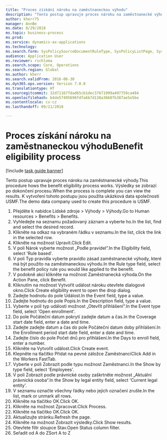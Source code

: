 ```yaml
--- 
title: "Proces získání nároku na zaměstnaneckou výhodu"
description: "Tento postup upravuje proces nároku na zaměstnanecké výhody."
author: kherr75
manager: AnnBe
ms.date: 8/29/2018
ms.topic: business-process
ms.prod: 
ms.service: dynamics-ax-applications
ms.technology: 
ms.search.form: SysPolicySourceDocumentRuleType, SysPolicyListPage, SysPolicy, HcmBenefitEligibilityPolicy, HcmBenefit
audience: Application User
ms.reviewer: rschloma
ms.search.scope: Core, Operations
ms.search.region: Global
ms.author: kherr
ms.search.validFrom: 2016-06-30
ms.dyn365.ops.version: Version 7.0.0
ms.translationtype: HT
ms.sourcegitcommit: 32d71167fdad65cb1dec37671999a497759ca484
ms.openlocfilehash: b4de57495696fdfa6b7d138a3668fb387ae5e5be
ms.contentlocale: cs-cz
ms.lasthandoff: 09/11/2018

---
```

# <a name="benefit-eligibility-process"></a><span data-ttu-id="57183-103">Proces získání nároku na zaměstnaneckou výhodu</span><span class="sxs-lookup"><span data-stu-id="57183-103">Benefit eligibility process</span></span>

[!include [task guide banner](../../includes/task-guide-banner.md)]

<span data-ttu-id="57183-104">Tento postup upravuje proces nároku na zaměstnanecké výhody.</span><span class="sxs-lookup"><span data-stu-id="57183-104">This procedure hows the benefit eligibility process works.</span></span> <span data-ttu-id="57183-105">Výsledky se zobrazí po dokončení procesu.</span><span class="sxs-lookup"><span data-stu-id="57183-105">When the process is complete you can view the results.</span></span> <span data-ttu-id="57183-106">K vytvoření tohoto postupu jsou použita ukázková data společnosti USMF.</span><span class="sxs-lookup"><span data-stu-id="57183-106">The demo data company used to create this procedure is USMF.</span></span>

1. <span data-ttu-id="57183-107">Přejděte k nabídce Lidské zdroje > Výhody > Výhody.</span><span class="sxs-lookup"><span data-stu-id="57183-107">Go to Human resources > Benefits > Benefits.</span></span>
2. <span data-ttu-id="57183-108">Vyhledejte na seznamu požadovaný záznam a vyberte ho.</span><span class="sxs-lookup"><span data-stu-id="57183-108">In the list, find and select the desired record.</span></span>
3. <span data-ttu-id="57183-109">Klikněte na odkaz na vybraném řádku v seznamu.</span><span class="sxs-lookup"><span data-stu-id="57183-109">In the list, click the link in the selected row.</span></span>
4. <span data-ttu-id="57183-110">Klikněte na možnost Upravit.</span><span class="sxs-lookup"><span data-stu-id="57183-110">Click Edit.</span></span>
5. <span data-ttu-id="57183-111">V poli Nárok vyberte možnost „Podle pravidel“.</span><span class="sxs-lookup"><span data-stu-id="57183-111">In the Eligibility field, select 'Rule based'.</span></span>
6. <span data-ttu-id="57183-112">V poli Typ pravidla vyberte pravidlo zásad zaměstnanecké výhody, které má být použito na zaměstnaneckou výhodu.</span><span class="sxs-lookup"><span data-stu-id="57183-112">In the Rule type field, select the benefit policy rule you would like applied to the benefit.</span></span>
7. <span data-ttu-id="57183-113">V podokně akcí klikněte na možnost Zaměstnanecká výhoda.</span><span class="sxs-lookup"><span data-stu-id="57183-113">On the Action Pane, click Benefit.</span></span>
8. <span data-ttu-id="57183-114">Kliknutím na možnost Vytvořit událost nároku otevřete dialogové okno.</span><span class="sxs-lookup"><span data-stu-id="57183-114">Click Create eligibility event to open the drop dialog.</span></span>
9. <span data-ttu-id="57183-115">Zadejte hodnotu do pole Událost.</span><span class="sxs-lookup"><span data-stu-id="57183-115">In the Event field, type a value.</span></span>
10. <span data-ttu-id="57183-116">Zadejte hodnotu do pole Popis.</span><span class="sxs-lookup"><span data-stu-id="57183-116">In the Description field, type a value.</span></span>
11. <span data-ttu-id="57183-117">Vyberte v poli typ události možnost „Otevřít přihlášení“.</span><span class="sxs-lookup"><span data-stu-id="57183-117">In the Event type field, select 'Open enrollment'.</span></span>
12. <span data-ttu-id="57183-118">Do pole Počáteční datum pokrytí zadejte datum a čas.</span><span class="sxs-lookup"><span data-stu-id="57183-118">In the Coverage start date field, enter a date and time.</span></span>
13. <span data-ttu-id="57183-119">Zadejte zadejte datum a čas do pole Počáteční datum doby přihlášení.</span><span class="sxs-lookup"><span data-stu-id="57183-119">In the Enrollment period start date field, enter a date and time.</span></span>
14. <span data-ttu-id="57183-120">Zadejte číslo do pole Počet dnů pro přihlášení.</span><span class="sxs-lookup"><span data-stu-id="57183-120">In the Days to enroll field, enter a number.</span></span>
15. <span data-ttu-id="57183-121">Klikněte na Vytvořit událost.</span><span class="sxs-lookup"><span data-stu-id="57183-121">Click Create event.</span></span>
16. <span data-ttu-id="57183-122">Klepněte na tlačítko Přidat na pevné záložce Zaměstnanci</span><span class="sxs-lookup"><span data-stu-id="57183-122">Click Add in the Workers FastTab.</span></span>
17. <span data-ttu-id="57183-123">Vyberte v poli Zobrazit podle typu možnost Zaměstnanci.</span><span class="sxs-lookup"><span data-stu-id="57183-123">In the Show by type field, select 'Employees'.</span></span>
18. <span data-ttu-id="57183-124">V poli Zobrazit podle právnické osoby zaškrtněte možnost „Aktuální právnická osoba“.</span><span class="sxs-lookup"><span data-stu-id="57183-124">In the Show by legal entity field, select 'Current legal entity'.</span></span>
19. <span data-ttu-id="57183-125">V seznamu označte všechny řádky nebo jejich označení zrušte.</span><span class="sxs-lookup"><span data-stu-id="57183-125">In the list, mark or unmark all rows.</span></span>
20. <span data-ttu-id="57183-126">Klikněte na tlačítko OK.</span><span class="sxs-lookup"><span data-stu-id="57183-126">Click OK.</span></span>
21. <span data-ttu-id="57183-127">Klikněte na možnost Zpracovat.</span><span class="sxs-lookup"><span data-stu-id="57183-127">Click Process.</span></span>
22. <span data-ttu-id="57183-128">Klikněte na tlačítko OK.</span><span class="sxs-lookup"><span data-stu-id="57183-128">Click OK.</span></span>
23. <span data-ttu-id="57183-129">Aktualizujte stránku.</span><span class="sxs-lookup"><span data-stu-id="57183-129">Refresh the page.</span></span>
24. <span data-ttu-id="57183-130">Klikněte na možnost Zobrazit výsledky.</span><span class="sxs-lookup"><span data-stu-id="57183-130">Click Show results.</span></span>
25. <span data-ttu-id="57183-131">Otevřete filtr sloupce Stav.</span><span class="sxs-lookup"><span data-stu-id="57183-131">Open Status column filter.</span></span>
26. <span data-ttu-id="57183-132">Seřadit od A do Z</span><span class="sxs-lookup"><span data-stu-id="57183-132">Sort A to Z</span></span>


